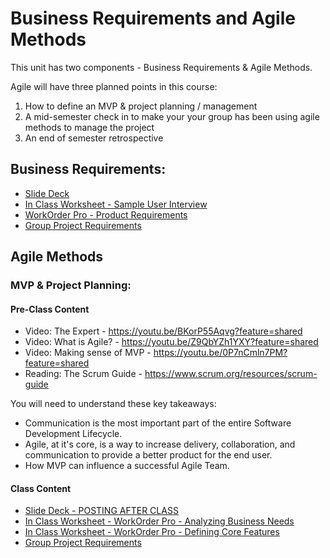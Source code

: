 # Business Requirements and Agile Methods

This unit has two components - Business Requirements & Agile Methods.  

Agile will have three planned points in this course:
1. How to define an MVP & project planning / management
2. A mid-semester check in to make your your group has been using agile methods to manage the project
3. An end of semester retrospective

## Business Requirements:
- [Slide Deck](BusinessReqs-Slides.pdf)
- [In Class Worksheet - Sample User Interview](BusinessReqs-InClassWorksheet.md)
- [WorkOrder Pro - Product Requirements](WorkOrderPro-ProductRequirementsDocument.md)
- [Group Project Requirements](ProjectUpdate-BusinessReq.md)

## Agile Methods

### MVP & Project Planning:

#### Pre-Class Content

- Video: The Expert - https://youtu.be/BKorP55Aqvg?feature=shared
- Video: What is Agile? - https://youtu.be/Z9QbYZh1YXY?feature=shared
- Video: Making sense of MVP - https://youtu.be/0P7nCmln7PM?feature=shared
- Reading: The Scrum Guide - https://www.scrum.org/resources/scrum-guide


You will need to understand these key takeaways:
- Communication is the most important part of the entire Software Development Lifecycle. 
- Agile, at it's core, is a way to increase delivery, collaboration, and communication to provide a better product for the end user.
- How MVP can influence a successful Agile Team.

#### Class Content

- [Slide Deck - POSTING AFTER CLASS](Agile-MVPProjectPlanning-Slides.pdf)
- [In Class Worksheet - WorkOrder Pro - Analyzing Business Needs](Agile-BusinessNeeds-InClassWorksheet.md)
- [In Class Worksheet - WorkOrder Pro - Defining Core Features](Agile-CoreFeatures-InClassWorksheet.md)
- [Group Project Requirements](ProjectUpdate-Agile-MVPProjectPlan.md)



